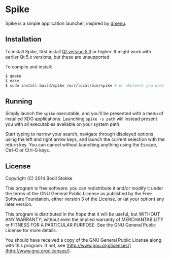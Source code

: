 # Spike

Spike is a simple application launcher, inspired by
[dmenu](http://tools.suckless.org/dmenu/).

## Installation

To install Spike, first install
[Qt version 5.3](http://qt-project.org/qt5/qt53) or higher. It might
work with earlier Qt 5.x versions, but these are unsupported.

To compile and install:

```sh
$ qmake
$ make
$ sudo install build/spike /usr/local/bin/spike # or wherever you want it
```

## Running

Simply launch the `spike` executable, and you'll be presented with a
menu of installed XDG applications. Launching `spike -s path` will
instead present you with all executables available on your system
path.

Start typing to narrow your search, navigate through displayed options
using the left and right arrow keys, and launch the current selection
with the return key. You can cancel without launching anything using
the Escape, Ctrl-C or Ctrl-G keys.

## License

Copyright (C) 2014 Bodil Stokke

This program is free software: you can redistribute it and/or modify
it under the terms of the GNU General Public License as published by
the Free Software Foundation, either version 3 of the License, or (at
your option) any later version.

This program is distributed in the hope that it will be useful, but
WITHOUT ANY WARRANTY; without even the implied warranty of
MERCHANTABILITY or FITNESS FOR A PARTICULAR PURPOSE. See the GNU
General Public License for more details.

You should have received a copy of the GNU General Public License
along with this program. If not, see
[http://www.gnu.org/licenses/](http://www.gnu.org/licenses/).
